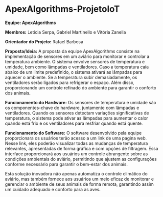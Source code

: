 #                                                                       ApexAlgorithms-ProjetoIoT

**Equipe: ApexAlgorithms**

**Membros:** Leticia Serpa, Gabriel Martinello e Vitória Zanella

**Orientador do Projeto:** Rafael Barbosa

**Proposta/Ideia:**
A proposta da equipe ApexAlgorithms consiste na implementação de sensores em um aviário para monitorar e controlar a temperatura ambiente. O sistema envolve sensores de temperatura e umidade, bem como lâmpadas e ventiladores. Caso a temperatura caia abaixo de um limite predefinido, o sistema ativará as lâmpadas para aquecer o ambiente. Se a temperatura subir demasiadamente, os ventiladores serão ligados para refrigerar o espaço. Além disso, proporcionando um controle refinado do ambiente para garantir o conforto dos animais.

**Funcionamento do Hardware:**
Os sensores de temperatura e umidade são os componentes-chave do hardware, juntamente com lâmpadas e ventiladores. Quando os sensores detectam variações significativas de temperatura, o sistema pode ativar as lâmpadas para aumentar o calor quando está frio e os ventiladores para resfriar quando está quente.

**Funcionamento do Software:**
O software desenvolvido pela equipe proporcionara os usuários terão acesso a um link de uma pagina web. Nesse link, eles poderão visualizar todas as mudanças de temperatura relevantes, apresentadas de forma gráfica e com opções de filtragem. Essa interface proporcionará aos usuários um controle abrangente sobre as condições ambientais do aviário, permitindo que ajustem as configurações conforme necessário para garantir o bem-estar dos animais.

Esta solução inovadora não apenas automatiza o controle climático do aviário, mas também fornece aos usuários um meio eficaz de monitorar e gerenciar o ambiente de seus animais de forma remota, garantindo assim um cuidado adequado e conforto para as aves.
